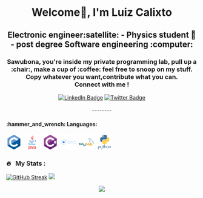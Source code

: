 <h1 align="center">Welcome👋, I'm Luiz Calixto </h1>
<h2 align ="center"> Electronic engineer:satellite: -  Physics student 🔭 - post degree Software engineering :computer: </h2>
<h3 align="center"> Sawubona, you're inside my private programming lab, pull up a :chair:, make a cup of :coffee: feel free to snoop on my stuff.<br> Copy whatever you want,contribute what you can.<br> Connect with me !</h3>

<div>
<p align="center">
<a href="[your-linkedin-URL](https://www.linkedin.com/in/luiz-henrique-calixto-de-souza-29b892170)"><img src="https://img.shields.io/badge/LinkedIn-blue?style=for-the-badge&logo=linkedin&logoColor=white" alt="LinkedIn Badge"/></a>
<a href="https://twitter.com/LuizCalixto18?t=9MWKNtUOtXdIZO1PPAGPhQ&s=08"> <img src="https://img.shields.io/badge/Twitter-blue?style=for-the-badge&logo=twitter&logoColor=white" alt="Twitter Badge"/></a>
<br>
<a><img src="https://komarev.com/ghpvc/?username=Luiz-lab&style=flat-square&color=blue"  alt=""/></a>
  <br>
  --------
</p>
   <h4>:hammer_and_wrench: Languages:</h4>
  <img src="https://github.com/devicons/devicon/blob/master/icons/c/c-original.svg" title="Java" alt="Java" width="40" height="40"/>&nbsp;
  <img src="https://github.com/devicons/devicon/blob/master/icons/java/java-original-wordmark.svg" title="Java" alt="Java" width="40" height="40"/>&nbsp;
  <img src="https://github.com/devicons/devicon/blob/master/icons/csharp/csharp-original.svg"title="Java" alt="Java" width="40" height="40"/>&nbsp;
  <img src="https://github.com/devicons/devicon/blob/master/icons/ionic/ionic-original-wordmark.svg" title="Java" alt="Java" width="40" height="40"/>&nbsp;
  <img src="https://github.com/devicons/devicon/blob/master/icons/mysql/mysql-original-wordmark.svg" title="Java" alt="Java" width="40" height="40"/>&nbsp;
  <img src="https://github.com/devicons/devicon/blob/master/icons/python/python-original-wordmark.svg" title="Java" alt="Java" width="40" height="40"/>&nbsp;
  <br>
</div>

### 🔥 &nbsp; My Stats :
[![GitHub Streak](http://github-readme-streak-stats.herokuapp.com?user=Luiz-lab&theme=dracula&hide_border=true&date_format=j%20M%5B%20Y%5D)](https://git.io/streak-stats)
<img height="196em" src="https://github-readme-stats.vercel.app/api?username=Luiz-lab&show_icons=true&theme=dracula&hide_border=true&include_all_commits=true&count_private=true"/>
<div align="center">
  <a href="https://github.com/Luiz-lab">
   <img height="130em" src="https://github-readme-stats.vercel.app/api/top-langs/?username=Luiz-lab&layout=compact&langs_count=7&theme=dracula&hide_border=true"/>  
</div>
  <!--

**Luiz-lab/Luiz-lab** is a ✨ _special_ ✨ repository because its `README.md` (this file) appears on your GitHub profile.

Here are some ideas to get you started:

- 🔭 I’m currently working on ...
- 🌱 I’m currently learning ...
- 👯 I’m looking to collaborate on ...
- 🤔 I’m looking for help with ...
- 💬 Ask me about ...
- 📫 How to reach me: ...
- 😄 Pronouns: ...
- ⚡ Fun fact: ...
-->
